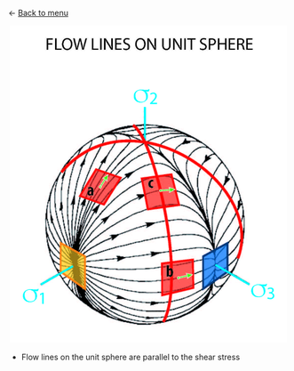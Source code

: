 ← [Back to menu](../main.md)

<p align="center">
    <img src="images/flow_lines_on_unit_sphere.jpg" width="500">
</p>

- Flow lines on the unit sphere are parallel to the shear stress 